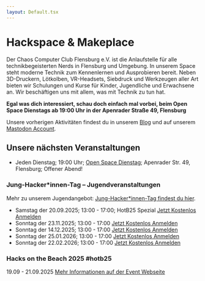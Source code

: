 ```yaml
---
layout: Default.tsx
---
```


# Hackspace & Makeplace

Der Chaos Computer Club Flensburg e.V. ist die Anlaufstelle für alle technikbegeisterten Nerds in Flensburg und Umgebung. In unserem Space steht moderne Technik zum Kennenlernen und Ausprobieren bereit. Neben 3D-Druckern, Lötkolben, VR-Headsets, Siebdruck und Werkzeugen aller Art bieten wir Schulungen und Kurse für Kinder, Jugendliche und Erwachsene an. Wir beschäftigen uns mit allem, was mit Technik zu tun hat.

**Egal was dich interessiert, schau doch einfach mal vorbei, beim Open Space Dienstags ab 19:00 Uhr in der Apenrader Straße 49, Flensburg**

Unsere vorherigen Aktivitäten findest du in unserem [Blog](/blog/page/1) und auf unserem [Mastodon Account](https://chaos.social/@chaos_fl).

## Unsere nächsten Veranstaltungen

- Jeden Dienstag; 19:00 Uhr; [Open Space Dienstag](/mitmachen/openSpace/); Apenrader Str. 49, Flensburg; Offener Abend!

### Jung-Hacker*innen-Tag – Jugendveranstaltungen

Mehr zu unserem Jugendangebot: [Jung-Hacker*innen-Tag findest du hier](/jugendtreff/jung-hackerinnen-tag/).

- Samstag der 20.09.2025; 13:00 - 17:00; HotB25 Spezial [Jetzt Kostenlos Anmelden](https://tickets.c3fl.de/c3fl/jht/7/)
- Sonntag der 23.11.2025; 13:00 - 17:00 [Jetzt Kostenlos Anmelden](https://tickets.c3fl.de/c3fl/jht/8/)
- Sonntag der 14.12.2025; 13:00 - 17:00 [Jetzt Kostenlos Anmelden](https://tickets.c3fl.de/c3fl/jht/10/)
- Sonntag der 25.01.2026; 13:00 - 17:00 [Jetzt Kostenlos Anmelden](https://tickets.c3fl.de/c3fl/jht/11/)
- Sonntag der 22.02.2026; 13:00 - 17:00 [Jetzt Kostenlos Anmelden](https://tickets.c3fl.de/c3fl/jht/12/)

### Hacks on the Beach 2025 #hotb25
19.09 - 21.09.2025 [Mehr Informationen auf der Event Webseite](https://hotb.c3fl.de/de/)